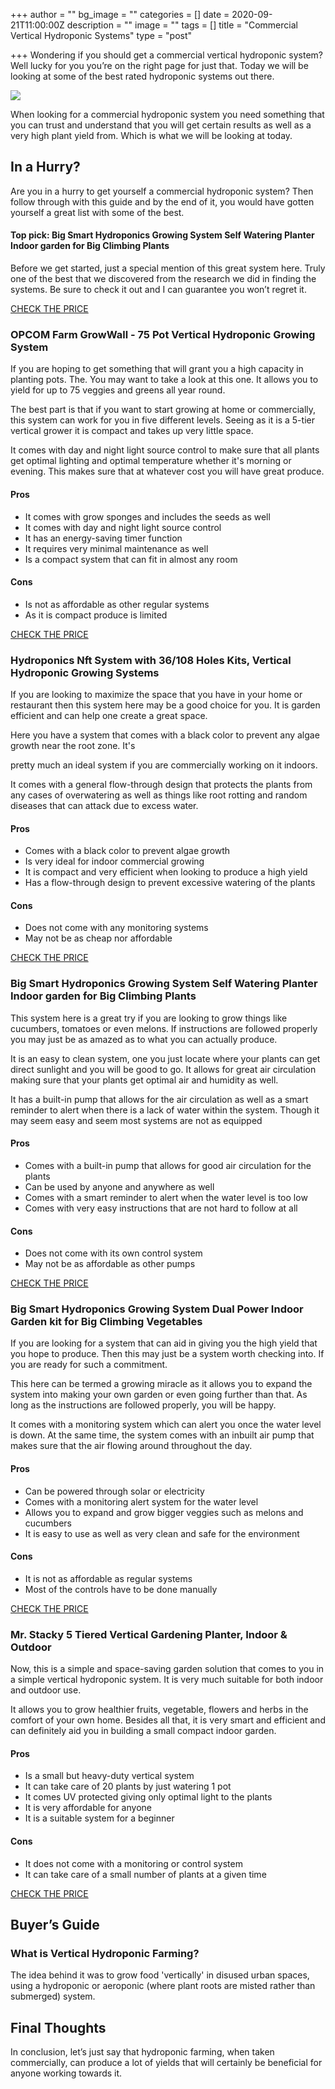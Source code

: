 +++
author = ""
bg_image = ""
categories = []
date = 2020-09-21T11:00:00Z
description = ""
image = ""
tags = []
title = "Commercial Vertical Hydroponic Systems"
type = "post"

+++
Wondering if you should get a commercial vertical hydroponic system? Well lucky for you you’re on the right page for just that. Today we will be looking at some of the best rated hydroponic systems out there.

![](/images/vertical-farm-916337_640-1.jpg)

When looking for a commercial hydroponic system you need something that you can trust and understand that you will get certain results as well as a very high plant yield from. Which is what we will be looking at today.

## In a Hurry?

Are you in a hurry to get yourself a commercial hydroponic system? Then follow through with this guide and by the end of it, you would have gotten yourself a great list with some of the best.

#### Top pick: Big Smart Hydroponics Growing System Self Watering Planter Indoor garden for Big Climbing Plants

Before we get started, just a special mention of this great system here. Truly one of the best that we discovered from the research we did in finding the systems. Be sure to check it out and I can guarantee you won’t regret it.

[CHECK THE PRICE](https://www.amazon.com/Hydroponic-Climbing-Vegetables-Cucumber-hydroponic/dp/B07F1SCZ39/ref=mp_s_a_1_5?dchild)

### OPCOM Farm GrowWall - 75 Pot Vertical Hydroponic Growing System

If you are hoping to get something that will grant you a high capacity in planting pots. The. You may want to take a look at this one. It allows you to yield for up to 75 veggies and greens all year round.

The best part is that if you want to start growing at home or commercially, this system can work for you in five different levels. Seeing as it is a 5-tier vertical grower it is compact and takes up very little space.

It comes with day and night light source control to make sure that all plants get optimal lighting and optimal temperature whether it's morning or evening. This makes sure that at whatever cost you will have great produce.

#### Pros

* It comes with grow sponges and includes the seeds as well
* It comes with day and night light source control
* It has an energy-saving timer function
* It requires very minimal maintenance as well
* Is a compact system that can fit in almost any room

#### Cons

* Is not as affordable as other regular systems
* As it is compact produce is limited

[CHECK THE PRICE](https://www.amazon.com/OPCOM-GrowWall-Hydroponics-Greenhouse-Vegetable/dp/B0752G8XX3/ref=mp_s_a_1_1?dchild=1&keywords=vertical+hydroponics+system&qid=1599051815&sr=8-1)

### Hydroponics Nft System with 36/108 Holes Kits, Vertical Hydroponic Growing Systems

If you are looking to maximize the space that you have in your home or restaurant then this system here may be a good choice for you. It is garden efficient and can help one create a great space.

Here you have a system that comes with a black color to prevent any algae growth near the root zone. It's

pretty much an ideal system if you are commercially working on it indoors.

It comes with a general flow-through design that protects the plants from any cases of overwatering as well as things like root rotting and random diseases that can attack due to excess water.

#### Pros

* Comes with a black color to prevent algae growth
* Is very ideal for indoor commercial growing
* It is compact and very efficient when looking to produce a high yield
* Has a flow-through design to prevent excessive watering of the plants

#### Cons

* Does not come with any monitoring systems
* May not be as cheap nor affordable

[CHECK THE PRICE](https://www.amazon.com/Hydroponics-Vertical-Hydroponic-Growing-Vegetable/dp/B081CQN5RD/ref=mp_s_a_1_2?dchild=1&keywords=vertical+hydroponics+system&qid=1599051815&sr=8-2)

### Big Smart Hydroponics Growing System Self Watering Planter Indoor garden for Big Climbing Plants

This system here is a great try if you are looking to grow things like cucumbers, tomatoes or even melons. If instructions are followed properly you may just be as amazed as to what you can actually produce.

It is an easy to clean system, one you just locate where your plants can get direct sunlight and you will be good to go. It allows for great air circulation making sure that your plants get optimal air and humidity as well.

It has a built-in pump that allows for the air circulation as well as a smart reminder to alert when there is a lack of water within the system. Though it may seem easy and seem most systems are not as equipped

#### Pros

* Comes with a built-in pump that allows for good air circulation for the plants
* Can be used by anyone and anywhere as well
* Comes with a smart reminder to alert when the water level is too low
* Comes with very easy instructions that are not hard to follow at all

#### Cons

* Does not come with its own control system
* May not be as affordable as other pumps

[CHECK THE PRICE](https://www.amazon.com/Hydroponic-Climbing-Vegetables-Cucumber-hydroponic/dp/B07F1SCZ39/ref=mp_s_a_1_5?dchild=1&keywords=vertical+hydroponics+system&qid=1599051815&sr=8-5)

### Big Smart Hydroponics Growing System Dual Power Indoor Garden kit for Big Climbing Vegetables

If you are looking for a system that can aid in giving you the high yield that you hope to produce. Then this may just be a system worth checking into. If you are ready for such a commitment.

This here can be termed a growing miracle as it allows you to expand the system into making your own garden or even going further than that. As long as the instructions are followed properly, you will be happy.

It comes with a monitoring system which can alert you once the water level is down. At the same time, the system comes with an inbuilt air pump that makes sure that the air flowing around throughout the day.

#### Pros

* Can be powered through solar or electricity
* Comes with a monitoring alert system for the water level
* Allows you to expand and grow bigger veggies such as melons and cucumbers
* It is easy to use as well as very clean and safe for the environment

#### Cons

* It is not as affordable as regular systems
* Most of the controls have to be done manually

[CHECK THE PRICE](https://www.amazon.com/Hydroponics-Growing-Climbing-Vegetables-Reminder/dp/B083GZHCTY/ref=mp_s_a_1_6?dchild=1&keywords=vertical+hydroponics+system&qid=1599051815&sr=8-6)

### Mr. Stacky 5 Tiered Vertical Gardening Planter, Indoor & Outdoor

Now, this is a simple and space-saving garden solution that comes to you in a simple vertical hydroponic system. It is very much suitable for both indoor and outdoor use.

It allows you to grow healthier fruits, vegetable, flowers and herbs in the comfort of your own home. Besides all that, it is very smart and efficient and can definitely aid you in building a small compact indoor garden.

#### Pros

* Is a small but heavy-duty vertical system
* It can take care of 20 plants by just watering 1 pot
* It comes UV protected giving only optimal light to the plants
* It is very affordable for anyone
* It is a suitable system for a beginner

#### Cons

* It does not come with a monitoring or control system
* It can take care of a small number of plants at a given time

[CHECK THE PRICE](https://www.amazon.com/Mr-Stacky-Vertical-Gardening-Planter/dp/B00AMPUM9M/ref=mp_s_a_1_9?dchild=1&keywords=vertical+hydroponics+system&qid=1599051815&sr=8-9)

## Buyer’s Guide

### What is Vertical Hydroponic Farming?

The idea behind it was to grow food 'vertically' in disused urban spaces, using a hydroponic or aeroponic (where plant roots are misted rather than submerged) system.

## Final Thoughts

In conclusion, let’s just say that hydroponic farming, when taken commercially, can produce a lot of yields that will certainly be beneficial for anyone working towards it.